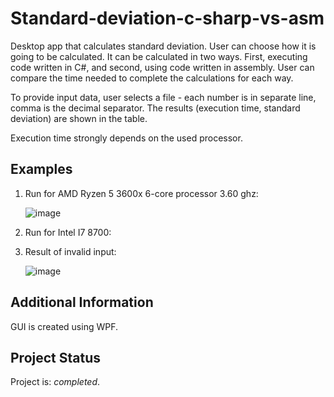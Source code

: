 # Standard-deviation-c-sharp-vs-asm
Desktop app that calculates standard deviation. User can choose how it is going to be calculated. It can be calculated in two ways. First, executing code written in C#, and second, using code written in assembly. User can compare the time needed to complete the calculations for each way. 

To provide input data, user selects a file - each number is in separate line, comma is the decimal separator. The results (execution time, standard deviation) are shown in the table.

Execution time strongly depends on the used processor.

## Examples
1. Run for AMD Ryzen 5 3600x 6-core processor 3.60 ghz:

   ![image](https://github.com/kosmolub01/cwiczenia-z-gitem/assets/72302279/54e7f4c1-c895-4ca8-8ce9-d9ebed7af190)


2. Run for Intel I7 8700:

   


3. Result of invalid input:

   ![image](https://github.com/kosmolub01/cwiczenia-z-gitem/assets/72302279/fd2338f9-1e82-48cc-aefc-1d19e8cce10a)

## Additional Information
GUI is created using WPF.

## Project Status
Project is: _completed_.
